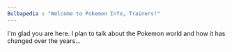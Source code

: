 ```yaml
---
Bulbapedia : "Welcome to Pokemon Info, Trainers!"
---
```


I'm glad you are here. I plan to talk about the Pokemon world and how it has changed over the years...
